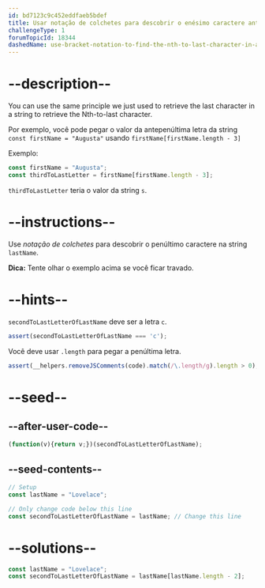 ```yaml
---
id: bd7123c9c452eddfaeb5bdef
title: Usar notação de colchetes para descobrir o enésimo caractere antes do último em uma string
challengeType: 1
forumTopicId: 18344
dashedName: use-bracket-notation-to-find-the-nth-to-last-character-in-a-string
---
```


# --description--

You can use the same principle we just used to retrieve the last character in a string to retrieve the Nth-to-last character.

Por exemplo, você pode pegar o valor da antepenúltima letra da string `const firstName = "Augusta"` usando `firstName[firstName.length - 3]`

Exemplo:

```js
const firstName = "Augusta";
const thirdToLastLetter = firstName[firstName.length - 3];
```

`thirdToLastLetter` teria o valor da string `s`.

# --instructions--

Use <dfn>notação de colchetes</dfn> para descobrir o penúltimo caractere na string `lastName`.

**Dica:** Tente olhar o exemplo acima se você ficar travado.

# --hints--

`secondToLastLetterOfLastName` deve ser a letra `c`.

```js
assert(secondToLastLetterOfLastName === 'c');
```

Você deve usar `.length` para pegar a penúltima letra.

```js
assert(__helpers.removeJSComments(code).match(/\.length/g).length > 0);
```

# --seed--

## --after-user-code--

```js
(function(v){return v;})(secondToLastLetterOfLastName);
```

## --seed-contents--

```js
// Setup
const lastName = "Lovelace";

// Only change code below this line
const secondToLastLetterOfLastName = lastName; // Change this line
```

# --solutions--

```js
const lastName = "Lovelace";
const secondToLastLetterOfLastName = lastName[lastName.length - 2];
```
